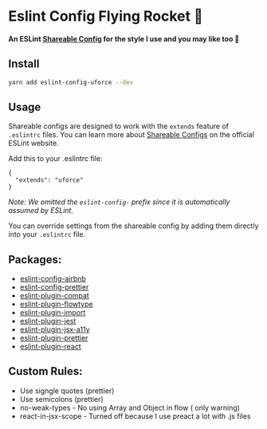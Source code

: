 # Eslint Config Flying Rocket 🚀

#### An ESLint [Shareable Config](http://eslint.org/docs/developer-guide/shareable-configs) for the style I use and you may like too 🍕

## Install

```bash
yarn add eslint-config-uforce --dev
```

## Usage

Shareable configs are designed to work with the `extends` feature of `.eslintrc` files.
You can learn more about
[Shareable Configs](http://eslint.org/docs/developer-guide/shareable-configs) on the
official ESLint website.

Add this to your .eslintrc file:

```
{
  "extends": "uforce"
}
```

*Note: We omitted the `eslint-config-` prefix since it is automatically assumed by ESLint.*

You can override settings from the shareable config by adding them directly into your
`.eslintrc` file.

## Packages:
  * [eslint-config-airbnb](https://www.npmjs.com/package/eslint-config-airbnb)
  * [eslint-config-prettier](https://www.npmjs.com/package/eslint-config-prettier)
  * [eslint-plugin-compat](https://www.npmjs.com/package/eslint-plugin-compat)
  * [eslint-plugin-flowtype](https://www.npmjs.com/package/eslint-plugin-flowtype)
  * [eslint-plugin-import](https://www.npmjs.com/package/eslint-plugin-import)
  * [eslint-plugin-jest](https://www.npmjs.com/package/eslint-plugin-jest)
  * [eslint-plugin-jsx-a11y](https://www.npmjs.com/package/eslint-plugin-jsx-a11y)
  * [eslint-plugin-prettier](https://www.npmjs.com/package/eslint-plugin-prettier)
  * [eslint-plugin-react](https://www.npmjs.com/package/eslint-plugin-react)


## Custom Rules:
  * Use signgle quotes (prettier)
  * Use semicolons (prettier)
  * no-weak-types - No using Array and Object in flow ( only warning)
  * react-in-jsx-scope - Turned off because I use preact a lot with .js files
